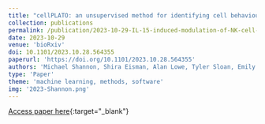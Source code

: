 ```yaml
---
title: "cellPLATO: an unsupervised method for identifying cell behaviour in heterogeneous cell trajectory data"
collection: publications
permalink: /publication/2023-10-29-IL-15-induced-modulation-of-NK-cell-migration-identified-using-a-data-driven-approach
date: 2023-10-29
venue: 'bioRxiv'
doi: 10.1101/2023.10.28.564355
paperurl: 'https://doi.org/10.1101/2023.10.28.564355'
authors: 'Michael Shannon, Shira Eisman, Alan Lowe, Tyler Sloan, Emily Mace'
type: 'Paper'
theme: 'machine learning, methods, software'
img: '2023-Shannon.png'
---
```

[Access paper here](https://doi.org/10.1101/2023.10.28.564355){:target="_blank"}
